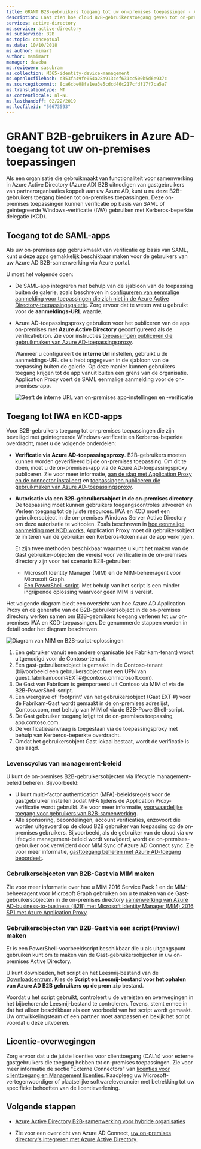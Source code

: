 ```yaml
---
title: GRANT B2B-gebruikers toegang tot uw on-premises toepassingen - Azure Active Directory | Microsoft Docs
description: Laat zien hoe cloud B2B-gebruikerstoegang geven tot on-premises apps met Azure AD B2B-samenwerking.
services: active-directory
ms.service: active-directory
ms.subservice: B2B
ms.topic: conceptual
ms.date: 10/10/2018
ms.author: mimart
author: msmimart
manager: daveba
ms.reviewer: sasubram
ms.collection: M365-identity-device-management
ms.openlocfilehash: d353fa49fe054a28a913cef631cc500b5d6e937c
ms.sourcegitcommit: 8ca6cbe08fa1ea3e5cdcd46c217cfdf17f7ca5a7
ms.translationtype: MT
ms.contentlocale: nl-NL
ms.lasthandoff: 02/22/2019
ms.locfileid: "56673593"
---
```

# <a name="grant-b2b-users-in-azure-ad-access-to-your-on-premises-applications"></a>GRANT B2B-gebruikers in Azure AD-toegang tot uw on-premises toepassingen

Als een organisatie die gebruikmaakt van functionaliteit voor samenwerking in Azure Active Directory (Azure AD) B2B uitnodigen van gastgebruikers van partnerorganisaties koppelt aan uw Azure AD, kunt u nu deze B2B-gebruikers toegang bieden tot on-premises toepassingen. Deze on-premises toepassingen kunnen verificatie op basis van SAML of geïntegreerde Windows-verificatie (IWA) gebruiken met Kerberos-beperkte delegatie (KCD).

## <a name="access-to-saml-apps"></a>Toegang tot de SAML-apps

Als uw on-premises app gebruikmaakt van verificatie op basis van SAML, kunt u deze apps gemakkelijk beschikbaar maken voor de gebruikers van uw Azure AD B2B-samenwerking via Azure portal.

U moet het volgende doen:

- De SAML-app integreren met behulp van de sjabloon van de toepassing buiten de galerie, zoals beschreven in [configureren van eenmalige aanmelding voor toepassingen die zich niet in de Azure Active Directory-toepassingsgalerie](../manage-apps/configure-single-sign-on-non-gallery-applications.md). Zorg ervoor dat te weten wat u gebruikt voor de **aanmeldings-URL** waarde.
-  Azure AD-toepassingsproxy gebruiken voor het publiceren van de app on-premises met **Azure Active Directory** geconfigureerd als de verificatiebron. Zie voor instructies [toepassingen publiceren die gebruikmaken van Azure AD-toepassingsproxy](../manage-apps/application-proxy-publish-azure-portal.md). 

   Wanneer u configureert de **interne Url** instellen, gebruikt u de aanmeldings-URL die u hebt opgegeven in de sjabloon van de toepassing buiten de galerie. Op deze manier kunnen gebruikers toegang krijgen tot de app vanuit buiten een grens van de organisatie. Application Proxy voert de SAML eenmalige aanmelding voor de on-premises-app.
 
   ![Geeft de interne URL van on-premises app-instellingen en -verificatie](media/hybrid-cloud-to-on-premises/OnPremAppSettings.PNG)

## <a name="access-to-iwa-and-kcd-apps"></a>Toegang tot IWA en KCD-apps

Voor B2B-gebruikers toegang tot on-premises toepassingen die zijn beveiligd met geïntegreerde Windows-verificatie en Kerberos-beperkte overdracht, moet u de volgende onderdelen:

- **Verificatie via Azure AD-toepassingsproxy**. B2B-gebruikers moeten kunnen worden geverifieerd bij de on-premises toepassing. Om dit te doen, moet u de on-premises-app via de Azure AD-toepassingsproxy publiceren. Zie voor meer informatie, [aan de slag met Application Proxy en de connector installeert](../manage-apps/application-proxy-enable.md) en [toepassingen publiceren die gebruikmaken van Azure AD-toepassingsproxy](../manage-apps/application-proxy-publish-azure-portal.md).
- **Autorisatie via een B2B-gebruikersobject in de on-premises directory**. De toepassing moet kunnen gebruikers toegangscontroles uitvoeren en Verleen toegang tot de juiste resources. IWA en KCD moet een gebruikersobject in de on-premises Windows Server Active Directory om deze autorisatie te voltooien. Zoals beschreven in [hoe eenmalige aanmelding met KCD works](../manage-apps/application-proxy-configure-single-sign-on-with-kcd.md#how-single-sign-on-with-kcd-works), Application Proxy moet dit gebruikersobject te imiteren van de gebruiker een Kerberos-token naar de app verkrijgen. 

   Er zijn twee methoden beschikbaar waarmee u kunt het maken van de Gast gebruiker-objecten die vereist voor verificatie in de on-premises directory zijn voor het scenario B2B-gebruiker:

   - Microsoft Identity Manager (MIM) en de MIM-beheeragent voor Microsoft Graph. 
   - [Een PowerShell-script](#create-b2b-guest-user-objects-through-a-script-preview). Met behulp van het script is een minder ingrijpende oplossing waarvoor geen MIM is vereist. 

Het volgende diagram biedt een overzicht van hoe Azure AD Application Proxy en de generatie van de B2B-gebruikersobject in de on-premises directory werken samen om B2B-gebruikers toegang verlenen tot uw on-premises IWA en KCD-toepassingen. De genummerde stappen worden in detail onder het diagram beschreven.

![Diagram van MIM en B2B-script-oplossingen](media/hybrid-cloud-to-on-premises/MIMScriptSolution.PNG)

1.  Een gebruiker vanuit een andere organisatie (de Fabrikam-tenant) wordt uitgenodigd voor de Contoso-tenant.
2.  Een gast-gebruikersobject is gemaakt in de Contoso-tenant (bijvoorbeeld een gebruikersobject met een UPN van guest_fabrikam.com#EXT#@contoso.onmicrosoft.com).
3.  De Gast van Fabrikam is geïmporteerd uit Contoso via MIM of via de B2B-PowerShell-script.
4.  Een weergave of 'footprint' van het gebruikersobject (Gast EXT #) voor de Fabrikam-Gast wordt gemaakt in de on-premises adreslijst, Contoso.com, met behulp van MIM of via de B2B-PowerShell-script.
5.  De Gast gebruiker toegang krijgt tot de on-premises toepassing, app.contoso.com.
6.  De verificatieaanvraag is toegestaan via de toepassingsproxy met behulp van Kerberos-beperkte overdracht. 
7.  Omdat het gebruikersobject Gast lokaal bestaat, wordt de verificatie is geslaagd.

### <a name="lifecycle-management-policies"></a>Levenscyclus van management-beleid

U kunt de on-premises B2B-gebruikersobjecten via lifecycle management-beleid beheren. Bijvoorbeeld:

- U kunt multi-factor authentication (MFA)-beleidsregels voor de gastgebruiker instellen zodat MFA tijdens de Application Proxy-verificatie wordt gebruikt. Zie voor meer informatie, [voorwaardelijke toegang voor gebruikers van B2B-samenwerking](conditional-access.md).
- Alle sponsoring, beoordelingen, account verificaties, enzovoort die worden uitgevoerd op de cloud B2B gebruiker van toepassing op de on-premises gebruikers. Bijvoorbeeld, als de gebruiker van de cloud via uw lifecycle management-beleid wordt verwijderd, wordt de on-premises-gebruiker ook verwijderd door MIM Sync of Azure AD Connect sync. Zie voor meer informatie, [gasttoegang beheren met Azure AD-toegang beoordeelt](../governance/manage-guest-access-with-access-reviews.md).

### <a name="create-b2b-guest-user-objects-through-mim"></a>Gebruikersobjecten van B2B-Gast via MIM maken

Zie voor meer informatie over hoe u MIM 2016 Service Pack 1 en de MIM-beheeragent voor Microsoft Graph gebruiken om u te maken van de Gast-gebruikersobjecten in de on-premises directory [samenwerking van Azure AD-business-to-business (B2B) met Microsoft Identity Manager (MIM) 2016 SP1 met Azure Application Proxy](https://docs.microsoft.com/microsoft-identity-manager/microsoft-identity-manager-2016-graph-b2b-scenario).

### <a name="create-b2b-guest-user-objects-through-a-script-preview"></a>Gebruikersobjecten van B2B-Gast via een script (Preview) maken

Er is een PowerShell-voorbeeldscript beschikbaar die u als uitgangspunt gebruiken kunt om te maken van de Gast-gebruikersobjecten in uw on-premises Active Directory.

U kunt downloaden, het script en het Leesmij-bestand van de [Downloadcentrum](https://www.microsoft.com/download/details.aspx?id=51495). Kies de **Script en Leesmij-bestand voor het ophalen van Azure AD B2B gebruikers op de prem.zip** bestand.

Voordat u het script gebruikt, controleert u de vereisten en overwegingen in het bijbehorende Leesmij-bestand te controleren. Tevens, stemt ermee in dat het alleen beschikbaar als een voorbeeld van het script wordt gemaakt. Uw ontwikkelingsteam of een partner moet aanpassen en bekijk het script voordat u deze uitvoeren.

## <a name="license-considerations"></a>Licentie-overwegingen

Zorg ervoor dat u de juiste licenties voor clienttoegang (CAL's) voor externe gastgebruikers die toegang hebben tot on-premises toepassingen. Zie voor meer informatie de sectie "Externe Connectors" van [licenties voor clienttoegang en Management licenties](https://www.microsoft.com/licensing/product-licensing/client-access-license.aspx). Raadpleeg uw Microsoft-vertegenwoordiger of plaatselijke softwareleverancier met betrekking tot uw specifieke behoeften van de licentieverlening.

## <a name="next-steps"></a>Volgende stappen

- [Azure Active Directory B2B-samenwerking voor hybride organisaties](hybrid-organizations.md)

- Zie voor een overzicht van Azure AD Connect, [uw on-premises directory's integreren met Azure Active Directory](../hybrid/whatis-hybrid-identity.md).

